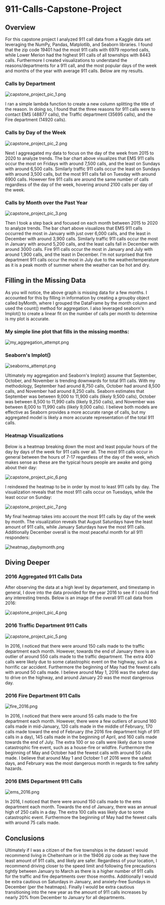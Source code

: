 # 911-Calls-Capstone-Project

## Overview

For this capstone project I analyzed 911 call data from a Kaggle data set leveraging the NumPy, Pandas, Matplotlib, and Seaborn libraries. I found that the zip code 19401 had the most 911 calls with 6979 reported calls, while Lower Merion had the highest 911 calls of all townships with 8443 calls. Furthermore I created visualizations to understand the reasons/departments for a 911 call, and the most popular days of the week and months of the year with average 911 calls. Below are my results.

### Calls by Department
![capstone_project_pic_1.png](capstone_project_pic_1.png)

I ran a simple lambda function to create a new column splitting the title of the reason. In doing so, I found that the three reasons for 911 calls were to contact EMS (48877 calls), the Traffic department (35695 calls), and the Fire department (14920 calls).

### Calls by Day of the Week
![capstone_project_pic_2.png](capstone_project_pic_2.png)

Next I aggreagated my data to focus on the day of the week from 2015 to 2020 to analyze trends. The bar chart above visualizes that EMS 911 calls occur the most on Fridays with around 7,500 calls, and the least on Sundays with around 6,500 calls. Similarly traffic 911 calls occur the least on Sundays with around 3,500 calls, but the most 911 calls fall on Tuesday with around 6900 calls. However fire 911 calls are around the same number of calls regardless of the day of the week, hovering around 2100 calls per day of the week.

### Calls by Month over the Past Year
![capstone_project_pic_3.png](capstone_project_pic_3.png)

Then I took a step back and focused on each month between 2015 to 2020 to analyze trends. The bar chart above visualizes that EMS 911 calls occurred the most in January with just over 6,000 calls, and the least in December with around 3,900 calls. Similarly traffic 911 calls occur the most in January with around 5,200 calls, and the least calls fall in December with around 3000 calls. Fire 911 calls occur the most in January and July with around 1,900 calls, and the least in December. I'm not surprised that fire department 911 calls occur the most in July due to the weather/temperature as it is a peak month of summer where the weather can be hot and dry.

## Filling in the Missing Data

As you will notice, the above graph is missing data for a few months. I accounted for this by filling in information by creating a groupby object called byMonth, where I grouped the DataFrame by the month column and used the count() method for aggregation. I also leveraged seaborn's lmplot() to create a linear fit on the number of calls per month to determine is my plot is accurate. 

### My simple line plot that fills in the missing months:
![my_aggregation_attempt.png](my_aggregation_attempt.png)

### Seaborn's lmplot()
![seaborns_attempt.png](seaborns_attempt.png)

Ultimately my aggregation and Seaborn's lmplot() assume that September, October, and November is trending downwards for total 911 calls. With my methodology, September had around 8,750 calls, October had around 8,500 calls, and November had around 8,250 calls. Seaborn estimates that September was between 9,000 to 11,900 calls (likely 9,500 calls), October was between 8,500 to 11,990 calls (likely 9,250 calls), and November was between 8,000 to 11,990 calls (likely 9,000 calls). I believe both models are effective as Seaborn provides a more accurate range of calls, but my aggregated model is likely a more accurate representation of the total 911 calls.

### Heatmap Visualizations

Below is a heatmap breaking down the most and least popular hours of the day by days of the week for 911 calls over all. The most 911 calls occur in general between the hours of 7-17 regardless of the day of the week, which makes sense as these are the typical hours people are awake and going about their day:

![capstone_project_pic_6.png](capstone_project_pic_6.png)

I reindexed the heatmap to be in order by most to least 911 calls by day. The visualization reveals that the most 911 calls occur on Tuesdays, while the least occur on Sunday:

![capstone_project_pic_7.png](capstone_project_pic_7.png)

My final heatmap takes into account the most 911 calls by day of the week by month. The visualization reveals that August Saturdays have the least amount of 911 calls, while January Saturdays have the most 911 calls. Additionally December overall is the most peaceful month for all 911 responders:

![heatmap_daybymonth.png](heatmap_daybymonth.png)


## Diving Deeper

### 2016 Aggregated 911 Calls Data

After observing the data at a high level by departement, and timestamp in general, I dove into the data provided for the year 2016 to see if I could find any interesting trends. Below is an image of the overall 911 call data from 2016:

![capstone_project_pic_4.png](capstone_project_pic_4.png)

### 2016 Traffic Department 911 Calls
![capstone_project_pic_5.png](capstone_project_pic_5.png)

In 2016, I noticed that there were around 150 calls made to the traffic department each month. However, towards the end of January there is an outlier of around 550 calls made to the traffic department. The extra 400 calls were likely due to some catastrophic event on the highway, such as a horrific car accident. Furthermore the beginning of May had the fewest calls with around 50 calls made. I believe around May 1, 2016 was the safest day to drive on the highway, and around January 20 was the most dangerous day.

### 2016 Fire Department 911 Calls 
![fire_2016.png](fire_2016.png)

In 2016, I noticed that there were around 55 calls made to the fire department each month. However, there were a few outliers of around 160 calls made in mid-January, 120 calls made in the middle of February, 170 calls made toward the end of February (the 2016 fire department high of 911 calls in a day), 145 calls made in the beginning of April, and 160 calls made towards the end of July. The extra 100 or so calls were likely due to some catastrophic fire event, such as a house-fire or wildfire. Furthermore the beginning of May and October had the fewest calls with around 50 calls made. I believe that around May 1 and October 1 of 2016 were the safest days, and February was the most dangerous month in regards to fire safety hazards.

### 2016 EMS Department 911 Calls 
![ems_2016.png](ems_2016.png)

In 2016, I noticed that there were around 150 calls made to the ems department each month. Towards the end of January, there was an annual high of 250 calls in a day. The extra 100 calls was likely due to some catastrophic event. Furthermore the beginning of May had the fewest calls with around 75 calls made. 

## Conclusions
Ultimately if I was a citizen of the five townships in the dataset I would recommend living in Cheltenham or in the 19406 zip code as they have the least amount of 911 calls, and likely are safer. Regardless of your location, I recommend driving closer to the speed limit and following fire precautions tightly between January to March as there is a higher number of 911 calls for the traffic and fire departments over those months. Additionally I would be extra cautious on Saturdays in January, and anxiety-free Sundays in December (per the heatmaps). Finally I would be extra cautious transitioning into the new year as the amount of 911 calls increases by nearly 20% from December to January for all departments.
